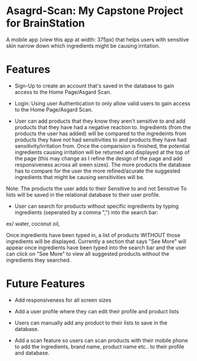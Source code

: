 # Asagrd-Scan: My Capstone Project for BrainStation

A mobile app (view this app at width: 375px) that helps users with sensitive skin narrow down which ingredients might be causing irritation.

# Features

- Sign-Up to create an account that's saved in the database to gain access to the Home Page/Asgard Scan.

- Login: Using user Authentication to only allow valid users to gain access to the Home Page/Asgard Scan.

- User can add products that they know they aren't sensitive to and add products that they have had a negative reaction to. Ingredients (from the products the user has added) will be compared to the ingredeints from products they have not had sensitivities to and products they have had sensitivity/irritation from. Once the comparision is finished, the potential ingredients causing irritation will be returned and displayed at the top of the page (this may change as I refine the design of the page and add responsiveness across all sreen sizes).
  The more products the database has to compare for the user the more refined/acurate the suggested ingredients that might be causing sensitivities will be.

Note: The products the user adds to their Sensitive to and not Sensitive To lists will be saved in the relational database to their user profile.

- User can search for products without specific ingredients by typing ingredients (seperated by a comma ",") into the search bar:

ex/ water, coconut oil,

Once ingredients have been typed in, a list of products WITHOUT those ingredients will be displayed.
Currently a section that says "See More" will appear once ingredients have been typed into the search bar and the user can click on "See More" to view all suggested products without the ingredients they searched.

# Future Features

- Add responsiveness for all screen sizes

- Add a user profile where they can edit their profile and product lists
- Users can manually add any product to their lists to save in the database.
- Add a scan feature so users can scan products with their mobile phone to add the ingredients, brand name, product name etc.. to their profile and database.

